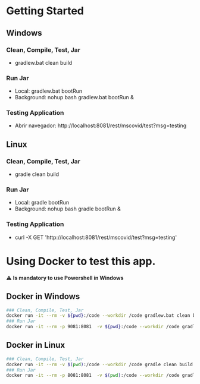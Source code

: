 # Getting Started

## Windows

### Clean, Compile, Test, Jar
* gradlew.bat clean build
### Run Jar
* Local:      gradlew.bat bootRun
* Background: nohup bash gradlew.bat bootRun &

### Testing Application
* Abrir navegador: http://localhost:8081/rest/mscovid/test?msg=testing

## Linux

### Clean, Compile, Test, Jar
* gradle clean build
### Run Jar
* Local:      gradle bootRun
* Background: nohup bash gradle bootRun &

### Testing Application
* curl -X GET 'http://localhost:8081/rest/mscovid/test?msg=testing'

# Using Docker to test this app.
⚠️ **Is mandatory to use Powershell in Windows**
## Docker in Windows
```bash
### Clean, Compile, Test, Jar
docker run -it --rm -v ${pwd}:/code --workdir /code gradlew.bat clean build
### Run Jar
docker run -it --rm -p 9081:8081  -v ${pwd}:/code --workdir /code gradlew.bat bootRun
```
## Docker in Linux
```bash
### Clean, Compile, Test, Jar
docker run -it --rm -v $(pwd):/code --workdir /code gradle clean build
### Run Jar
docker run -it --rm -p 8081:8081  -v $(pwd):/code --workdir /code gradle bootRun
```








